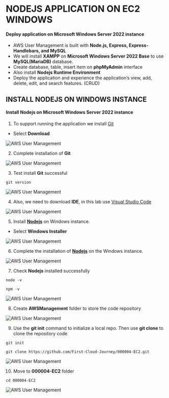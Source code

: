 ﻿# NODEJS APPLICATION ON EC2 WINDOWS

#### Deploy application on  **Microsoft Windows Server 2022**  instance

-   AWS User Management is built with  **Node.js, Express, Express-Handlebars, and MySQL**
-   We will install  **XAMPP**  on  **Microsoft Windows Server 2022 Base**  to use  **MySQL(MariaDB)**  database.
-   Create database, table, insert item on  **phpMyAdmin**  interface
-   Also install  **Nodejs Runtime Environment**
-   Deploy the application and experience the application’s view, add, delete, edit, and search features. (CRUD)

## INSTALL NODEJS ON WINDOWS INSTANCE

#### Install Nodejs on Microsoft Windows Server 2022 instance

1.  To support running the application we install  [Git](https://gitforwindows.org/)

-   Select  **Download**

![AWS User Management ](https://000004.awsstudygroup.com/images/7-AWSFCJmanagement-windows/7.2-InstallNodejsonwindows/0001-installnodejsinwindowsinstance.png?featherlight=false&width=90pc)

2.  Complete installation of  **Git**

![AWS User Management ](https://000004.awsstudygroup.com/images/7-AWSFCJmanagement-windows/7.2-InstallNodejsonwindows/0002-installnodejsinwindowsinstance.png?featherlight=false&width=90pc)

3.  Test install  **Git**  successful

```
git version

```

![AWS User Management ](https://000004.awsstudygroup.com/images/7-AWSFCJmanagement-windows/7.2-InstallNodejsonwindows/0003-installnodejsinwindowsinstance.png?featherlight=false&width=90pc)

4.  Also, we need to download  **IDE**, in this lab use  [Visual Studio Code](https://code.visualstudio.com/download)

![AWS User Management ](https://000004.awsstudygroup.com/images/7-AWSFCJmanagement-windows/7.2-InstallNodejsonwindows/0004-installnodejsinwindowsinstance.png?featherlight=false&width=90pc)

5.  Install  **[Nodejs](https://nodejs.org/en/download/)**  on Windows instance.

-   Select  **Windows Installer**

![AWS User Management ](https://000004.awsstudygroup.com/images/7-AWSFCJmanagement-windows/7.2-InstallNodejsonwindows/0005-installnodejsinwindowsinstance.png?featherlight=false&width=90pc)

6.  Complete the installation of  **[Nodejs](https://nodejs.org/en/download/)**  on the Windows instance.

![AWS User Management ](https://000004.awsstudygroup.com/images/7-AWSFCJmanagement-windows/7.2-InstallNodejsonwindows/0006-installnodejsinwindowsinstance.png?featherlight=false&width=90pc)

7.  Check  **Nodejs**  installed successfully

```
node -v

```

```
npm -v

```

![AWS User Management ](https://000004.awsstudygroup.com/images/7-AWSFCJmanagement-windows/7.2-InstallNodejsonwindows/0007-installnodejsinwindowsinstance.png?featherlight=false&width=90pc)

8.  Create  **AWSManagement**  folder to store the code repository

![AWS User Management ](https://000004.awsstudygroup.com/images/7-AWSFCJmanagement-windows/7.2-InstallNodejsonwindows/0008-installnodejsinwindowsinstance.png?featherlight=false&width=90pc)

9.  Use the  **git init**  command to initialize a local repo. Then use  **git clone**  to clone the repository code

```
git init

```

```
git clone https://github.com/First-Cloud-Journey/000004-EC2.git

```

![AWS User Management ](https://000004.awsstudygroup.com/images/7-AWSFCJmanagement-windows/7.2-InstallNodejsonwindows/0009-installnodejsinwindowsinstance.png?featherlight=false&width=90pc)

10.  Move to  **000004-EC2**  folder

```
cd 000004-EC2

```

![AWS User Management ](https://000004.awsstudygroup.com/images/7-AWSFCJmanagement-windows/7.2-InstallNodejsonwindows/00010-installnodejsinwindowsinstance.png?featherlight=false&width=90pc)
